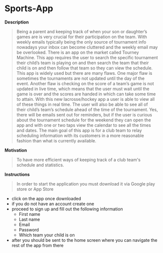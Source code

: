# Sports-App
**Description**
> Being a parent and keeping track of when your son or daughter’s games are is very 
crucial for their participation on the team. With weekly emails typically being the only source of 
tournament info nowadays your inbox can become cluttered and the weekly email may be 
overlooked. There is an app on the market called Tourney Machine. This app requires the user to 
search the specific tournament their child’s team is playing on and then search the team that their 
child is on and then follow that team so they can view the schedule. This app is widely used but 
there are many flaws. One major flaw is sometimes the tournaments are not updated until the day 
of the event. Another flaw is checking on the score of a team’s game is not updated in live time, 
which means that the user must wait until the game is over and the scores are handed in which 
can take some time to attain. With this new lacrosse/hockey app a user is able to view all of these 
things in real time. The user will also be able to see all of their child’s team’s schedule ahead of 
the time of the tournament. Yes, there will be emails sent out for reminders, but if the user is 
curious about the tournament schedule for the weekend they can open the app and with one or 
two taps view the calendar to see all the times and dates. The main goal of this app is for a club 
team to relay scheduling information with its customers in a more reasonable fashion than what 
is currently available. 

**Motivation**
> To have more efficient ways of keeping track of a club team's schedule and statistics.

**Instructions**
> In order to start the application you must download it via Google play store or App Store
  - click on the app once downloaded
  - if you do not have an account create one
  - proceed to sign up and fill out the following information
    - First name 
    - Last name 
    - Email 
    - Password
    -  Which team your child is on
  - after you should be sent to the home screen where you can navigate the rest of the app from there 
   

